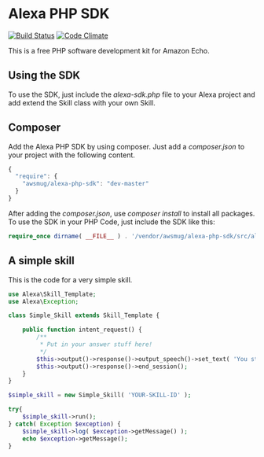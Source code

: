 # Alexa PHP SDK

[![Build Status](https://api.travis-ci.org/awsmug/alexa-sdk.png?branch=master)](https://travis-ci.org/awsmug/alexa-sdk)
[![Code Climate](https://codeclimate.com/github/awsmug/alexa-sdk/badges/gpa.svg)](https://codeclimate.com/github/awsmug/alexa-sdk)

This is a free PHP software development kit for Amazon Echo.

## Using the SDK

To use the SDK, just include the *alexa-sdk.php* file to your Alexa project and add extend the Skill class with your own Skill.

## Composer

Add the Alexa PHP SDK by using composer. Just add a *composer.json* to your project with the following content.

```javascript
{
  "require": {
    "awsmug/alexa-php-sdk": "dev-master"
  }
}
```

After adding the *composer.json*, use *composer install* to install all packages. To use the SDK in your PHP Code,
just include the SDK like this:

```php
require_once dirname( __FILE__ ) . '/vendor/awsmug/alexa-php-sdk/src/alexa-sdk.php';
```

## A simple skill

This is the code for a very simple skill.

```php
use Alexa\Skill_Template;
use Alexa\Exception;

class Simple_Skill extends Skill_Template {

	public function intent_request() {
		/**
		 * Put in your answer stuff here!
		 */
		$this->output()->response()->output_speech()->set_text( 'You started the skill!' );
		$this->output()->response()->end_session();
	}
}

$simple_skill = new Simple_Skill( 'YOUR-SKILL-ID' );

try{
	$simple_skill->run();
} catch( Exception $exception) {
	$simple_skill->log( $exception->getMessage() );
	echo $exception->getMessage();
}
```